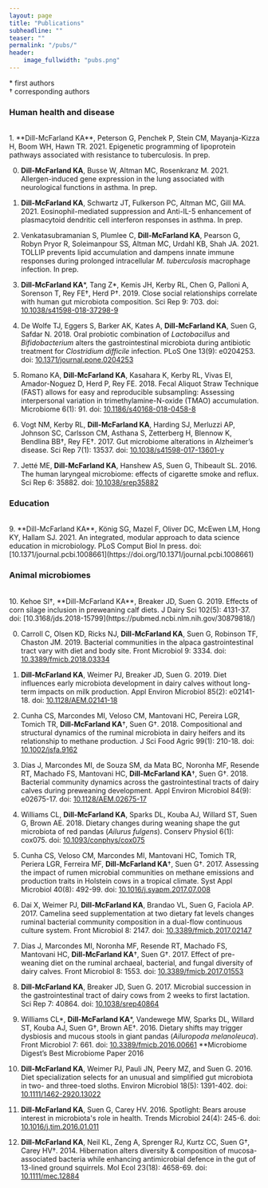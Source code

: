 ```yaml
---
layout: page
title: "Publications"
subheadline: ""
teaser: ""
permalink: "/pubs/"
header:
    image_fullwidth: "pubs.png"
---
```


\* first authors  
† corresponding authors

### Human health and disease
<br>
1. **Dill-McFarland KA**, Peterson G, Penchek P, Stein CM, Mayanja-Kizza H, Boom WH, Hawn TR. 2021. Epigenetic programming of lipoprotein pathways associated with resistance to tuberculosis. In prep.

0. **Dill-McFarland KA**, Busse W, Altman MC, Rosenkranz M. 2021. Allergen-induced gene expression in the lung associated with neurological functions in asthma. In prep.

0. **Dill-McFarland KA**, Schwartz JT, Fulkerson PC, Altman MC, Gill MA. 2021. Eosinophil-mediated suppression and Anti-IL-5 enhancement of plasmacytoid dendritic cell interferon responses in asthma. In prep.

0. Venkatasubramanian S, Plumlee C, **Dill-McFarland KA**, Pearson G, Robyn Pryor R, Soleimanpour SS, Altman MC, Urdahl KB, Shah JA. 2021. TOLLIP prevents lipid accumulation and dampens innate immune responses during prolonged intracellular *M. tuberculosis* macrophage infection. In prep.

0. **Dill-McFarland KA**\*, Tang Z\*, Kemis JH, Kerby RL, Chen G, Palloni A, Sorenson T, Rey FE†, Herd P†. 2019. Close social relationships correlate with human gut microbiota composition. Sci Rep 9: 703. doi: [10.1038/s41598-018-37298-9](https://www.nature.com/articles/s41598-018-37298-9)

0. De Wolfe TJ, Eggers S, Barker AK, Kates A, **Dill-McFarland KA**, Suen G, Safdar N. 2018. Oral probiotic combination of *Lactobacillus* and *Bifidobacterium* alters the gastrointestinal microbiota during antibiotic treatment for *Clostridium difficile* infection. PLoS One 13(9): e0204253. doi: [10.1371/journal.pone.0204253](https://www.ncbi.nlm.nih.gov/pmc/articles/PMC6161886/)

0. Romano KA, **Dill-McFarland KA**, Kasahara K, Kerby RL, Vivas EI, Amador-Noguez D, Herd P, Rey FE. 2018. Fecal Aliquot Straw Technique (FAST) allows for easy and reproducible subsampling: Assessing interpersonal variation in trimethylamine-N-oxide (TMAO) accumulation. Microbiome 6(1): 91. doi: [10.1186/s40168-018-0458-8](https://www.ncbi.nlm.nih.gov/pmc/articles/PMC5960144/)

0. Vogt NM, Kerby RL, **Dill-McFarland KA**, Harding SJ, Merluzzi AP, Johnson SC, Carlsson CM, Asthana S, Zetterberg H, Blennow K, Bendlina BB†, Rey FE†. 2017. Gut microbiome alterations in Alzheimer’s disease. Sci Rep 7(1): 13537. doi: [10.1038/s41598-017-13601-y](https://www.ncbi.nlm.nih.gov/pmc/articles/PMC5648830/)

0. Jetté ME, **Dill-McFarland KA**, Hanshew AS, Suen G, Thibeault SL. 2016. The human laryngeal microbiome: effects of cigarette smoke and reflux. Sci Rep 6: 35882. doi: [10.1038/srep35882](https://www.ncbi.nlm.nih.gov/pmc/articles/PMC5075886/)

### Education
<br>
9. **Dill-McFarland KA**, König SG, Mazel F, Oliver DC, McEwen LM, Hong KY, Hallam SJ. 2021. An integrated, modular approach to data science education in microbiology. PLoS Comput Biol In press. doi: [10.1371/journal.pcbi.1008661](https://doi.org/10.1371/journal.pcbi.1008661)

### Animal microbiomes
<br>
10. Kehoe SI†, **Dill-McFarland KA**, Breaker JD, Suen G. 2019. Effects of corn silage inclusion in preweaning calf diets. J Dairy Sci 102(5): 4131-37. doi: [10.3168/jds.2018-15799](https://pubmed.ncbi.nlm.nih.gov/30879818/)

0. Carroll C, Olsen KD, Ricks NJ, **Dill-McFarland KA**, Suen G, Robinson TF, Chaston JM. 2019. Bacterial communities in the alpaca gastrointestinal tract vary with diet and body site. Front Microbiol 9: 3334. doi: [10.3389/fmicb.2018.03334](https://www.frontiersin.org/articles/10.3389/fmicb.2018.03334/full)

0. **Dill-McFarland KA**, Weimer PJ, Breaker JD, Suen G. 2019. Diet influences early microbiota development in dairy calves without long-term impacts on milk production. Appl Environ Microbiol 85(2): e02141-18. doi: [10.1128/AEM.02141-18](https://www.ncbi.nlm.nih.gov/pmc/articles/PMC6328763/)

0. Cunha CS, Marcondes MI, Veloso CM, Mantovani HC, Pereira LGR, Tomich TR, **Dill-McFarland KA**†, Suen G†. 2018. Compositional and structural dynamics of the ruminal microbiota in dairy heifers and its relationship to methane production. J Sci Food Agric 99(1): 210-18. doi: [10.1002/jsfa.9162](https://onlinelibrary.wiley.com/doi/abs/10.1002/jsfa.9162)

0. Dias J, Marcondes MI, de Souza SM, da Mata BC, Noronha MF, Resende RT, Machado FS, Mantovani HC, **Dill-McFarland KA**†, Suen G†. 2018. Bacterial community dynamics across the gastrointestinal tracts of dairy calves during preweaning development. Appl Environ Microbiol 84(9): e02675-17. doi: [10.1128/AEM.02675-17]()

0. Williams CL, **Dill-McFarland KA**, Sparks DL, Kouba AJ, Willard ST, Suen G, Brown AE. 2018. Dietary changes during weaning shape the gut microbiota of red pandas (*Ailurus fulgens*). Conserv Physiol 6(1): cox075. doi: [10.1093/conphys/cox075](https://www.ncbi.nlm.nih.gov/pmc/articles/PMC5772406/)

0. Cunha CS, Veloso CM, Marcondes MI, Mantovani HC, Tomich TR, Periera LGR, Ferreira MF, **Dill-McFarland KA**†, Suen G†. 2017. Assessing the impact of rumen microbial communities on methane emissions and production traits in Holstein cows in a tropical climate. Syst Appl Microbiol 40(8): 492-99. doi: [10.1016/j.syapm.2017.07.008](https://www.sciencedirect.com/science/article/abs/pii/S0723202017300966?via%3Dihub)

0. Dai X, Weimer PJ, **Dill-McFarland KA**, Brandao VL, Suen G, Faciola AP. 2017. Camelina seed supplementation at two dietary fat levels changes ruminal bacterial community composition in a dual-flow continuous culture system. Front Microbiol 8: 2147. doi: [10.3389/fmicb.2017.02147](https://www.ncbi.nlm.nih.gov/pmc/articles/PMC5675879/)

0. Dias J, Marcondes MI, Noronha MF, Resende RT, Machado FS, Mantovani HC, **Dill-McFarland KA**†, Suen G†. 2017. Effect of pre-weaning diet on the ruminal archaeal, bacterial, and fungal diversity of dairy calves. Front Microbiol 8: 1553. doi: [10.3389/fmicb.2017.01553](https://www.ncbi.nlm.nih.gov/pmc/articles/PMC5559706/)

0. **Dill-McFarland KA**, Breaker JD, Suen G. 2017. Microbial succession in the gastrointestinal tract of dairy cows from 2 weeks to first lactation. Sci Rep 7: 40864. doi: [10.1038/srep40864](https://www.ncbi.nlm.nih.gov/pmc/articles/PMC5241668/)

0. Williams CL\*, **Dill-McFarland KA**\*, Vandewege MW, Sparks DL, Willard ST, Kouba AJ, Suen G†, Brown AE†. 2016. Dietary shifts may trigger dysbiosis and mucous stools in giant pandas (*Ailuropoda melanoleuca*). Front Microbiol 7: 661. doi: [10.3389/fmicb.2016.00661](https://www.ncbi.nlm.nih.gov/pmc/articles/PMC4858621/)
**Microbiome Digest’s Best Microbiome Paper 2016

0. **Dill-McFarland KA**, Weimer PJ, Pauli JN, Peery MZ, and Suen G. 2016. Diet specialization selects for an unusual and simplified gut microbiota in two- and three-toed sloths. Environ Microbiol 18(5): 1391-402. doi: [10.1111/1462-2920.13022](https://sfamjournals.onlinelibrary.wiley.com/doi/abs/10.1111/1462-2920.13022)

0. **Dill-McFarland KA**, Suen G, Carey HV. 2016. Spotlight: Bears arouse interest in microbiota's role in health. Trends Microbiol 24(4): 245-6. doi: [10.1016/j.tim.2016.01.011](https://www.cell.com/trends/microbiology/fulltext/S0966-842X(16)00024-X?_returnURL=https%3A%2F%2Flinkinghub.elsevier.com%2Fretrieve%2Fpii%2FS0966842X1600024X%3Fshowall%3Dtrue)

0. **Dill-McFarland KA**, Neil KL, Zeng A, Sprenger RJ, Kurtz CC, Suen G†, Carey HV†. 2014. Hibernation alters diversity & composition of mucosa-associated bacteria while enhancing antimicrobial defence in the gut of 13-lined ground squirrels. Mol Ecol 23(18): 4658-69. doi: [10.1111/mec.12884](https://onlinelibrary.wiley.com/doi/abs/10.1111/mec.12884)

